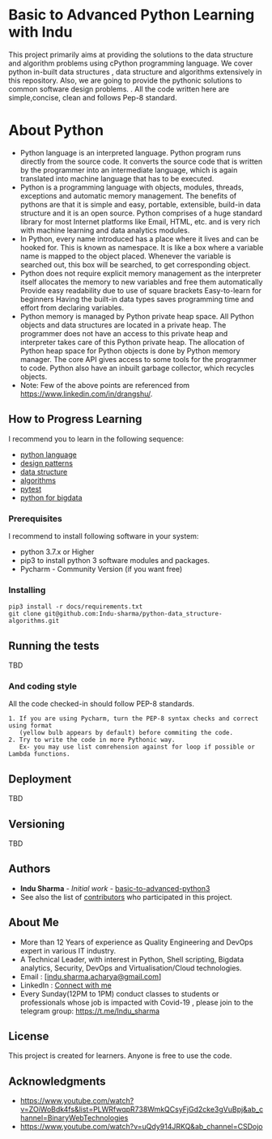 # Basic to Advanced Python Learning  with Indu 

This project primarily aims at providing the solutions to the data structure and algorithm problems using cPython programming language. We cover python in-built data structures , data structure and algorithms extensively in this repository. Also, we are going to provide the pythonic solutions to common software design problems. .
All the code written here are simple,concise, clean and follows Pep-8 standard.

# About Python 

* Python language is an interpreted language. Python program runs directly from the source code. It converts the source code that is written by the programmer into an intermediate language, which is again translated into machine language that has to be executed.
*  Python is a programming language with objects, modules, threads, exceptions and automatic memory management. The benefits of pythons are that it is simple and easy, portable, extensible, build-in data structure and it is an open source. Python comprises of a huge standard library for most Internet platforms like Email, HTML, etc. and is very rich with machine learning and data analytics modules. 
* In Python, every name introduced has a place where it lives and can be hooked for. This is known as namespace. It is like a box where a variable name is mapped to the object placed. Whenever the variable is searched out, this box will be searched, to get corresponding object.
*  Python does not require explicit memory management as the interpreter itself allocates the memory to new variables and free them automatically Provide easy readability due to use of square brackets Easy-to-learn for beginners Having the built-in data types saves programming time and effort from declaring variables.
* Python memory is managed by Python private heap space. All Python objects and data structures are located in a private heap. The programmer does not have an access to this private heap and interpreter takes care of this Python private heap. The allocation of Python heap space for Python objects is done by Python memory manager. The core API gives access to some tools for the programmer to code. Python also have an inbuilt garbage collector, which recycles objects.
* Note: Few of the above points are referenced from https://www.linkedin.com/in/drangshu/. 


## How to Progress Learning

I recommend you to learn in the following sequence:
* [python language](https://github.com/Indu-sharma/python-data_structure-algorithms/tree/master/python_language)
* [design patterns](https://github.com/Indu-sharma/python-data_structure-algorithms/tree/master/python_design_patterns)
* [data structure](https://github.com/Indu-sharma/python-data_structure-algorithms/tree/master/python_data_structure)
* [algorithms](https://github.com/Indu-sharma/python-data_structure-algorithms/tree/master/python_algorithms)
* [pytest](https://github.com/Indu-sharma/python-data_structure-algorithms/tree/master/pytest)
* [python for bigdata](https://github.com/Indu-sharma/python-data_structure-algorithms/tree/master/python_bigdata)




### Prerequisites
I recommend to install following software in your system:
* python 3.7.x or Higher 
* pip3 to install python 3 software modules and packages. 
* Pycharm - Community Version (if you want free) 


### Installing


```
pip3 install -r docs/requirements.txt
git clone git@github.com:Indu-sharma/python-data_structure-algorithms.git
```


## Running the tests

TBD



### And coding style 

All the code checked-in should follow PEP-8 standards. 

```
1. If you are using Pycharm, turn the PEP-8 syntax checks and correct using format
   (yellow bulb appears by default) before commiting the code. 
2. Try to write the code in more Pythonic way. 
   Ex- you may use list comrehension against for loop if possible or Lambda functions. 
```

## Deployment

TBD


## Versioning

TBD

## Authors

* **Indu Sharma** - *Initial work* - [basic-to-advanced-python3](https://github.com/Indu-sharma/basic-to-advanced-python3)
* See also the list of [contributors](https://github.com/Indu-sharma/basic-to-advanced-python3/graphs/contributors) who participated in this project.

## About Me
* More than 12 Years of experience as Quality Engineering and DevOps expert in various IT industry. 
* A Technical Leader, with interest in Python, Shell scripting, Bigdata analytics, Security, DevOps and Virtualisation/Cloud technologies.
* Email : [indu.sharma.acharya@gmail.com]
* LinkedIn : [Connect with me](https://www.linkedin.com/in/indu-sharma-22842427/)
* Every Sunday(12PM to 1PM) conduct classes to students or professionals whose job is impacted with Covid-19 , please join to the telegram group: https://t.me/Indu_sharma

## License

This project is created for learners. Anyone is free to use the code. 

## Acknowledgments

* https://www.youtube.com/watch?v=ZOiWoBdk4fs&list=PLWRfwqpR738WmkQCsyFjGd2cke3gVuBpj&ab_channel=BinaryWebTechnologies
* https://www.youtube.com/watch?v=uQdy914JRKQ&ab_channel=CSDojo 


